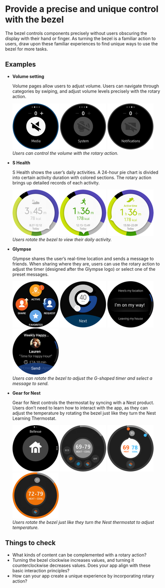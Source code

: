 # Provide a precise and unique control with the bezel



The bezel controls components precisely without users obscuring the display with their hand or finger. As turning the bezel is a familiar action to users, draw upon these familiar experiences to find unique ways to use the bezel for more tasks.

## Examples

-   **Volume setting**

    Volume pages allow users to adjust volume. Users can navigate through categories by swiping, and adjust volume levels precisely with the rotary action.

    ![](media/bestpractice_volumesetting_1-150x150.png) ![](media/bestpractice_volumesetting_2-150x150.png) ![](media/bestpractice_volumesetting_3-150x150.png)  
    *Users can control the volume with the rotary action.*

-   **S Health**

    S Health shows the user’s daily activities. A 24-hour pie chart is divided into certain activity duration with colored sections. The rotary action brings up detailed records of each activity.

    ![](media/bestpractice_shealth2_1-150x150.png) ![](media/bestpractice_shealth2_2-150x150.png) ![](media/bestpractice_shealth2_3-150x150.png)  
    *Users rotate the bezel to view their daily activity.*

-   **Glympse**

    Glympse shares the user’s real-time location and sends a message to friends. When sharing where they are, users can use the rotary action to adjust the timer (designed after the Glympse logo) or select one of the preset messages.

    ![](media/bestpractice_glympse_1-150x150.png) ![](media/bestpractice_glympse_2-150x150.png) ![](media/bestpractice_glympse_4-150x150.png) ![](media/bestpractice_glympse_3-150x150.png)  
    *Users can rotate the bezel to adjust the G-shaped timer and select a message to send.*

-   **Gear for Nest**

    Gear for Nest controls the thermostat by syncing with a Nest product. Users don’t need to learn how to interact with the app, as they can adjust the temperature by rotating the bezel just like they turn the Nest Learning Thermostat.

    ![](media/bestpractice_gearfornest_1-150x150.png) ![](media/bestpractice_gearfornest_2-150x150.png) ![](media/bestpractice_gearfornest_3-150x150.png) ![](media/bestpractice_gearfornest_4-150x150.png)  
    *Users rotate the bezel just like they turn the Nest thermostat to adjust temperature.*

## Things to check

-   What kinds of content can be complemented with a rotary action?
-   Turning the bezel clockwise increases values, and turning it counterclockwise decreases values. Does your app align with these basic interaction principles?
-   How can your app create a unique experience by incorporating rotary action?
